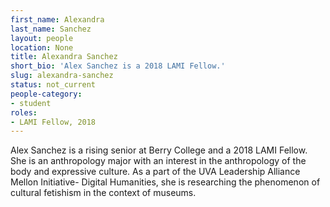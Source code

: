 ```yaml
---
first_name: Alexandra
last_name: Sanchez
layout: people
location: None
title: Alexandra Sanchez
short_bio: 'Alex Sanchez is a 2018 LAMI Fellow.'
slug: alexandra-sanchez
status: not_current
people-category:
- student
roles:
- LAMI Fellow, 2018
---
```

Alex Sanchez is a rising senior at Berry College and a 2018 LAMI Fellow. She is an anthropology major with an interest in the anthropology of the body and expressive culture. As a part of the UVA Leadership Alliance Mellon Initiative- Digital Humanities, she is researching the phenomenon of cultural fetishism in the context of museums. 
